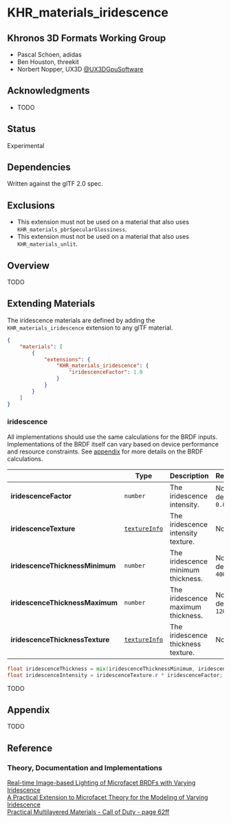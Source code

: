 # KHR\_materials\_iridescence

## Khronos 3D Formats Working Group

* Pascal Schoen, adidas  
* Ben Houston, threekit  
* Norbert Nopper, UX3D [@UX3DGpuSoftware](https://twitter.com/UX3DGpuSoftware)  

## Acknowledgments

* TODO

## Status

Experimental

## Dependencies

Written against the glTF 2.0 spec.

## Exclusions

* This extension must not be used on a material that also uses `KHR_materials_pbrSpecularGlossiness`.
* This extension must not be used on a material that also uses `KHR_materials_unlit`.

## Overview

TODO  

## Extending Materials

The iridescence materials are defined by adding the `KHR_materials_iridescence` extension to any glTF material.

```json
{
    "materials": [
        {
            "extensions": {
                "KHR_materials_iridescence": {
                    "iridescenceFactor": 1.0
                }
            }
        }
    ]
}
```

### iridescence

All implementations should use the same calculations for the BRDF inputs. Implementations of the BRDF itself can vary based on device performance and resource constraints. See [appendix](/specification/2.0/README.md#appendix-b-brdf-implementation) for more details on the BRDF calculations.

|                             | Type                                                                | Description                      | Required              |
|-----------------------------|---------------------------------------------------------------------|----------------------------------|-----------------------|
|**iridescenceFactor**           | `number`                                                            | The iridescence intensity.         | No, default: `0.0`    |
|**iridescenceTexture**          | [`textureInfo`](/specification/2.0/README.md#reference-textureInfo) | The iridescence intensity texture. | No                    |
|**iridescenceThicknessMinimum** | `number`                                                            | The iridescence minimum thickness. | No, default: `400.0`  |
|**iridescenceThicknessMaximum** | `number`                                                            | The iridescence maximum thickness. | No, default: `1200.0` |
|**iridescenceThicknessTexture** | [`textureInfo`](/specification/2.0/README.md#reference-textureInfo) | The iridescence thickness texture. | No                    |

```glsl
float iridescenceThickness = mix(iridescenceThicknessMinimum, iridescenceThicknessMaximum, iridescenceTexture.g) / 1200.0;
float iridescenceIntensity = iridescenceTexture.r * iridescenceFactor;
```

TODO

## Appendix

TODO

## Reference

### Theory, Documentation and Implementations

[Real-time Image-based Lighting of Microfacet BRDFs with Varying Iridescence](https://cg.cs.uni-bonn.de/en/publications/paper-details/kneiphof-2019-iridescence/)  
[A Practical Extension to Microfacet Theory for the Modeling of Varying Iridescence](https://hal.archives-ouvertes.fr/hal-01518344/document)  
[Practical Multilayered Materials - Call of Duty - page 62ff](https://blog.selfshadow.com/publications/s2017-shading-course/drobot/s2017_pbs_multilayered.pdf)
